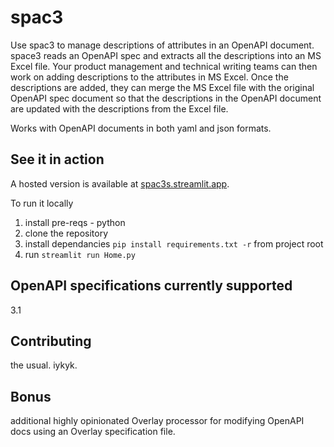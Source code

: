 # spac3
Use spac3 to manage descriptions of attributes in an OpenAPI document. space3 reads an OpenAPI spec and extracts all the descriptions into an MS Excel file. Your product management and technical writing teams can then work on adding descriptions to the attributes in MS Excel. Once the descriptions are added, they can merge the MS Excel file with the original OpenAPI spec document so that the descriptions in the OpenAPI document are updated with the descriptions from the Excel file.

Works with OpenAPI documents in both yaml and json formats.

## See it in action
A hosted version is available at [spac3s.streamlit.app](https://spac3s.streamlit.app).

To run it locally
1. install pre-reqs - python
2. clone the repository
3. install dependancies `pip install requirements.txt -r` from project root
4. run `streamlit run Home.py`


## OpenAPI specifications currently supported
3.1

## Contributing
the usual. iykyk.

## Bonus
additional highly opinionated Overlay processor for modifying OpenAPI docs using an Overlay specification file.
